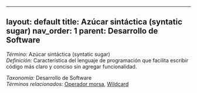 
---
layout: default
title: Azúcar sintáctica (syntatic sugar)
nav_order: 1
parent: Desarrollo de Software
---

*Término:* Azúcar sintáctica (syntatic sugar)  
*Definición:* Característica del lenguaje de programación que facilita escribir código más claro y conciso sin agregar funcionalidad.

*Taxonomía:* Desarrollo de Software  
*Términos relacionados:* [Operador morsa](https://maleniski.github.io/diccionario-angl-tec-mx/docs/alfabeticamente/O/operador-morsa/), [Wildcard](https://maleniski.github.io/diccionario-angl-tec-mx/docs/alfabeticamente/W/wildcard/)
